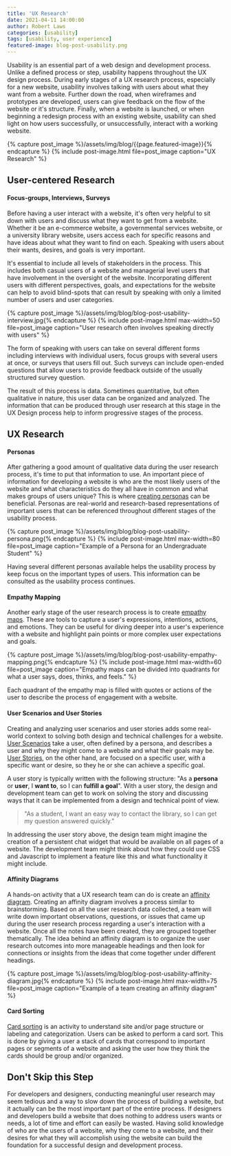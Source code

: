 ```yaml
---
title: 'UX Research'
date: 2021-04-11 14:00:00
author: Robert Laws
categories: [usability]
tags: [usability, user experience]
featured-image: blog-post-usability.png
---
```


Usability is an essential part of a web design and development process. Unlike a defined process or step, usability happens throughout the UX design process.<!-- more --> During early stages of a UX research process, especially for a new website, usability involves talking with users about what they want from a website. Further down the road, when wireframes and prototypes are developed, users can give feedback on the flow of the website or it's structure. Finally, when a website is launched, or when beginning a redesign process with an existing website, usability can shed light on how users successfully, or unsuccessfully, interact with a working website.

{% capture post_image %}/assets/img/blog/{{page.featured-image}}{% endcapture %}
{% include post-image.html file=post_image caption="UX Research" %}

## User-centered Research

#### Focus-groups, Interviews, Surveys

Before having a user interact with a website, it's often very helpful to sit down with users and discuss what they want to get from a website. Whether it be an e-commerce website, a governmental services website, or a university library website, users access each for specific reasons and have ideas about what they want to find on each. Speaking with users about their wants, desires, and goals is very important.

It's essential to include all levels of stakeholders in the process. This includes both casual users of a website and managerial level users that have involvement in the oversight of the website. Incorporating different users with different perspectives, goals, and expectations for the website can help to avoid blind-spots that can result by speaking with only a limited number of users and user categories.

{% capture post_image %}/assets/img/blog/blog-post-usability-interview.jpg{% endcapture %}
{% include post-image.html max-width=50 file=post_image caption="User research often involves speaking directly with users" %}

The form of speaking with users can take on several different forms including interviews with individual users, focus groups with several users at once, or surveys that users fill out. Such surveys can include open-ended questions that allow users to provide feedback outside of the usually structured survey question.

The result of this process is data. Sometimes quantitative, but often qualitative in nature, this user data can be organized and analyzed. The information that can be produced through user research at this stage in the UX Design process help to inform progressive stages of the process.

## UX Research

#### Personas

After gathering a good amount of qualitative data during the user research process, it's time to put that information to use. An important piece of information for developing a website is who are the most likely users of the website and what characteristics do they all have in common and what makes groups of users unique? This is where [creating personas](https://www.usability.gov/how-to-and-tools/methods/personas.html) can be beneficial. Personas are real-world and research-based representations of important users that can be referenced throughout different stages of the usability process.

{% capture post_image %}/assets/img/blog/blog-post-usability-persona.png{% endcapture %}
{% include post-image.html max-width=80 file=post_image caption="Example of a Persona for an Undergraduate Student" %}

Having several different personas available helps the usability process by keep focus on the important types of users. This information can be consulted as the usability process continues.

#### Empathy Mapping

Another early stage of the user research process is to create [empathy maps](https://www.uxbooth.com/articles/empathy-mapping-a-guide-to-getting-inside-a-users-head/). These are tools to capture a user's expressions, intentions, actions, and emotions. They can be useful for diving deeper into a user's experience with a website and highlight pain points or more complex user expectations and goals.

{% capture post_image %}/assets/img/blog/blog-post-usability-empathy-mapping.png{% endcapture %}
{% include post-image.html max-width=60 file=post_image caption="Empathy maps can be divided into quadrants for what a user says, does, thinks, and feels." %}

Each quadrant of the empathy map is filled with quotes or actions of the user to describe the process of engagement with a website.

#### User Scenarios and User Stories

Creating and analyzing user scenarios and user stories adds some real-world context to solving both design and technical challenges for a website. [User Scenarios](https://www.usability.gov/how-to-and-tools/methods/scenarios.html) take a user, often defined by a persona, and describes a user and why they might come to a website and what their goals may be. [User Stories](https://www.atlassian.com/agile/project-management/user-stories), on the other hand, are focused on a specific user, with a specific want or desire, so they he or she can achieve a specific goal.

A user story is typically written with the following structure: "As a **persona** or **user**, I **want to**, so I can **fulfill a goal**". With a user story, the design and development team can get to work on solving the story and discussing ways that it can be implemented from a design and technical point of view.

> "As a student, I want an easy way to contact the library, so I can get my question answered quickly."

In addressing the user story above, the design team might imagine the creation of a persistent chat widget that would be available on all pages of a website. The development team might think about how they could use CSS and Javascript to implement a feature like this and what functionality it might include.

#### Affinity Diagrams

A hands-on activity that a UX research team can do is create an [affinity diagram](https://www.interaction-design.org/literature/article/affinity-diagrams-learn-how-to-cluster-and-bundle-ideas-and-facts). Creating an affinity diagram involves a process similar to brainstorming. Based on all the user research data collected, a team will write down important observations, questions, or issues that came up during the user research process regarding a user's interaction with a website. Once all the notes have been created, they are grouped together thematically. The idea behind an affinity diagram is to organize the user research outcomes into more manageable headings and then look for connections or insights from the ideas that come together under different headings.

{% capture post_image %}/assets/img/blog/blog-post-usability-affinity-diagram.jpg{% endcapture %}
{% include post-image.html max-width=75 file=post_image caption="Example of a team creating an affinity diagram" %}

#### Card Sorting

[Card sorting](https://www.usability.gov/how-to-and-tools/methods/card-sorting.html) is an activity to understand site and/or page structure or labeling and categorization. Users can be asked to perform a card sort. This is done by giving a user a stack of cards that correspond to important pages or segments of a website and asking the user how they think the cards should be group and/or organized.

## Don't Skip this Step

For developers and designers, conducting meaningful user research may seem tedious and a way to slow down the process of building a website, but it actually can be the most important part of the entire process. If designers and developers build a website that does nothing to address users wants or needs, a lot of time and effort can easily be wasted. Having solid knowledge of who are the users of a website, why they come to a website, and their desires for what they will accomplish using the website can build the foundation for a successful design and development process.

